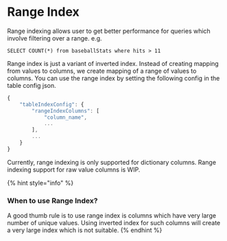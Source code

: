 # Range Index

Range indexing allows user to get better performance for queries which involve filtering over a range. e.g.

`SELECT COUNT(*) from baseballStats where hits > 11`

Range index is just a variant of inverted index. Instead of creating mapping from values to columns, we create mapping of a range of values to columns. You can use the range index by setting the following config in the table config json.

```javascript
{
    "tableIndexConfig": {
        "rangeIndexColumns": [
            "column_name",
            ...
        ],
        ...
    }
}
```

Currently, range indexing is only supported for dictionary columns. Range indexing support for raw value columns is WIP.

{% hint style="info" %}
### When to use Range Index?

A good thumb rule is to use range index is columns which have very large number of unique values. Using inverted index for such columns will create a very large index which is not suitable.
{% endhint %}

### 

### 



